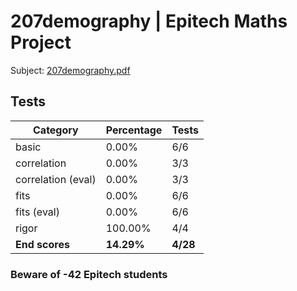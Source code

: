 # 207demography | Epitech Maths Project

Subject: [207demography.pdf](/Subjects/207demography.pdf)

## Tests

| Category | Percentage | Tests |
|----------|------------|-------|
| basic | 0.00% | 6/6 |
| correlation | 0.00% | 3/3 |
| correlation (eval) | 0.00% | 3/3 |
| fits | 0.00% | 6/6 |
| fits (eval) | 0.00% | 6/6 |
| rigor | 100.00% | 4/4 |
| **End scores** | **14.29%** | **4/28** |

### Beware of -42 Epitech students
